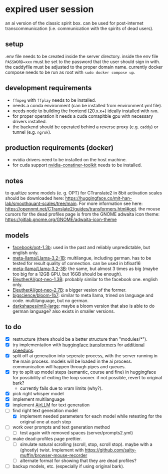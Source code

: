 # expired user session

an ai version of the classic spirit box. can be used for post-internet transcommunication (i.e. communication with the spirits of dead users).

## setup

.env file needs to be created inside the server directory. inside the env file `PASSWORD=xxx` must be set to the password that the user should sign in with. the caddyfile must be adjusted to the proper domain name. currently docker compose needs to be run as root with `sudo docker compose up`.

## development requirements

- `ffmpeg` with `ffplay` needs to be installed.
- needs a conda environment (can be installed from environment.yml file).
- needs node to building the frontend (20.x.x+) ideally installed with `nvm`.
- for proper operation it needs a cuda comapitble gpu with necessary drivers installed.
- the backend should be operated behind a reverse proxy (e.g. `caddy`) or tunnel (e.g. `ngrok`).

## production requirements (docker)

- nvidia drivers need to be installed on the host machine.
- for cuda support [nvidia-conatiner-toolkit](https://docs.nvidia.com/datacenter/cloud-native/container-toolkit/latest/install-guide.html#installing-with-apt) needs to be installed.

## notes

to qualtize some models (e. g. OPT) for CTranslate2 in 8bit activation scales should be downloaded here: https://huggingface.co/mit-han-lab/smoothquant-scales/tree/main. For more information see here: https://opennmt.net/CTranslate2/guides/transformers.html#opt. the mouse cursors for the dead profiles page is from the GNOME adwaita icon theme: https://gitlab.gnome.org/GNOME/adwaita-icon-theme

## models

- [facebook/opt-1.3b](https://huggingface.co/facebook/opt-1.3b): used in the past and reliably unpredictable, but english only.
- [meta-llama/Llama-3.2-1B](https://huggingface.co/meta-llama/Llama-3.2-1B): multilangue, including german. has to be tested for result quality of connection. can be used in bfloat16
- [meta-llama/Llama-3.2-3B](https://huggingface.co/meta-llama/Llama-3.2-3B): the same, but almost 3 times as big (maybe too big for a 12GB GPU, but 16GB should be enough).
- [EleutherAI/gpt-neo-1.3B](https://huggingface.co/EleutherAI/gpt-neo-1.3B): probably similar to the facebook one. english only.
- [EleutherAI/gpt-neo-2.7B](https://huggingface.co/EleutherAI/gpt-neo-2.7B): a bigger vesion of the former.
- [bigscience/bloom-1b7](https://huggingface.co/bigscience/bloom-1b7): similar to meta llama, trined on language and code. multilanguage, but no german.
- [darkshapes/mt0-large](https://huggingface.co/darkshapes/mt0-large): maybe a bloom version that also is able to do german language? also exists in smaller versions.

## to do

- [x] restructure (there should be a better structure than "modules/\*").
- [x] try implementation with [huggingface transformers](https://huggingface.co/docs/transformers/main/en/model_doc/bark) for [additional speedups](https://huggingface.co/blog/optimizing-bark).
- [x] split off ai generation into seperate process, with the server running in the main process. models will be loaded in the ai process. communication will happen through pipes and queues.
- [x] try to split up model steps (semantic, course and fine) in huggingface for possibility of exiting the loop sooner. if not possible, revert to original bark?
  - currently fails due to vram limits (why?).
- [x] pick right whisper model
- [x] implement multilanguage
- [x] implement [AirLLM](https://github.com/lyogavin/airllm) for text generation
- [ ] find right text generation model
  - [x] implement needed parameters for each model while retesting for the original one at each step
- [ ] work over prompts and text generation method
  - [ ] test again with removed spaces (server/prompts2.yml)
- [ ] make dead-profiles page prettier.
  - [ ] simulate natural scrolling (scroll, stop, scroll stop). maybe with a (ghostly) twist. Implement with https://github.com/salty-muffin/browser-mouse-recorder
  - [ ] alternate format for showing that they are dead profiles?
- [ ] backup models, etc. (especially if using original bark).
